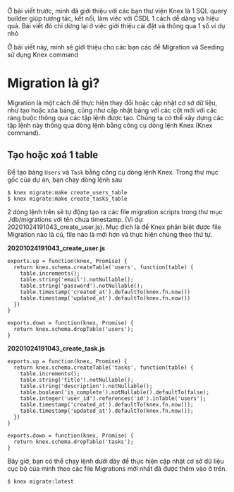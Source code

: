 Ở bài viết trước, mình đã giới thiệu với các bạn thư viện Knex là 1 SQL query builder giúp tương tác, kết nối, làm viêc với
CSDL 1 cách dễ dàng và hiệu quả. Bài viết đó chỉ dừng lại ở việc giới thiệu cài đặt và thông qua 1 số ví dụ nhỏ

Ở bài viết này, mình sẽ giới thiệu cho các bạn các để Migration và Seeding sử dụng Knex command

# Migration là gì?

Migration là một cách để thực hiện thay đổi hoặc cập nhật cơ sở dữ liệu, như tạo hoặc xóa bảng, cũng như cập nhật bảng với các cột mới với các ràng buộc thông qua các tập lệnh được tạo.
Chúng ta có thể xây dựng các tập lệnh này thông qua dòng lệnh bằng công cụ dòng lệnh Knex (Knex command).

## Tạo hoặc xoá 1 table

Để tạo bảng ``Users`` và `Task` bằng công cụ dòng lệnh Knex. Trong thư mục gốc của dự án, bạn chạy dòng lệnh sau

```
$ knex migrate:make create_users_table
$ knex migrate:make create_tasks_table
```

2 dòng lệnh trên sẽ tự động tạo ra các file migration scripts trong thư mục ./db/migrations với tên chưa timestamp. (Ví dụ:
20201024191043_create_user.js). Mục đích là để Knex phân biệt được file Migration nào là cũ, file nào là mới hơn và thực hiện chúng theo thứ tự.


**20201024191043_create_user.js**

```
exports.up = function(knex, Promise) {
  return knex.schema.createTable('users', function(table) {
    table.increments();
    table.string('email').notNullable();
    table.string('password').notNullable();
    table.timestamp('created_at').defaultTo(knex.fn.now())
    table.timestamp('updated_at').defaultTo(knex.fn.now())
  })
}

exports.down = function(knex, Promise) {
  return knex.schema.dropTable('users');
}
```

**20201024191043_create_task.js**

```
exports.up = function(knex, Promise) {
  return knex.schema.createTable('tasks', function(table) {
    table.increments();
    table.string('title').notNullable();
    table.string('description').notNullable();
    table.boolean('is_complete').notNullable().defaultTo(false);
    table.integer('user_id').references('id').inTable('users');
    table.timestamp('created_at').defaultTo(knex.fn.now());
    table.timestamp('updated_at').defaultTo(knex.fn.now());
  })
}

exports.down = function(knex, Promise) {
  return knex.schema.dropTable('tasks');
}
```
Bây giờ, bạn có thể chạy lệnh dưới đây để thực hiện cập nhật cơ sở dữ liệu cục bộ của mình theo các file Migrations mới nhất đã được thêm vào ở trên.

``` $ knex migrate:latest ```
